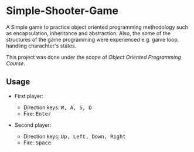 # Simple-Shooter-Game
 
A Simple game to practice object oriented programming methodology such as encapsulation, inheritance and abstraction. Also, the some of the structures of the game programming were experienced e.g. game loop, handling charachter's states. 

This project was done under the scope of *Object Oriented Programming Course*. 

## Usage

* First player:
  * Direction keys: <kbd>W, A, S, D</kbd>
  * Fire: <kbd> Enter </kbd>

* Second player:
  * Direction keys: <kbd>Up, Left, Down, Right </kbd>
  * Fire: <kbd> Space </kbd>
